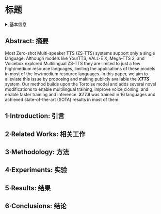 # 标题

<details>
<summary>基本信息</summary>

- 标题: "XTTS: a Massively Multilingual Zero-Shot Text-to-Speech Model"
- 作者:
  - 01 Edresson Casanova,
  - 02 Kelly Davis,
  - 03 Eren Gölge,
  - 04 Görkem Göknar,
  - 05 Iulian Gulea,
  - 06 Logan Hart,
  - 07 Aya Aljafari,
  - 08 Joshua Meyer,
  - 09 Reuben Morais,
  - 10 Samuel Olayemi,
  - 11 Julian Weber
- 链接:
  - [ArXiv](https://arxiv.org/abs/2406.04904)
  - [Publication](https://doi.org/10.21437/Interspeech.2024-2016)
  - [Github](https://github.com/coqui-ai/TTS/tree/main)
  - [Demo](https://edresson.github.io/XTTS/)
- 文件:
  - [ArXiv](../SpeechLM/_PDF/2406.04904v1__XTTS__A_Massively_Multilingual_Zero-Shot_Text-to-Speech_Model.pdf)
  - [Publication] #TODO

</details>

## Abstract: 摘要

Most Zero-shot Multi-speaker TTS (ZS-TTS) systems support only a single language.
Although models like YourTTS, VALL-E X, Mega-TTS 2, and Voicebox explored Multilingual ZS-TTS they are limited to just a few high/medium resource languages, limiting the applications of these models in most of the low/medium resource languages.
In this paper, we aim to alleviate this issue by proposing and making publicly available the ***XTTS*** system.
Our method builds upon the Tortoise model and adds several novel modifications to enable multilingual training, improve voice cloning, and enable faster training and inference.
***XTTS*** was trained in 16 languages and achieved state-of-the-art (SOTA) results in most of them.

## 1·Introduction: 引言

## 2·Related Works: 相关工作

## 3·Methodology: 方法

## 4·Experiments: 实验

## 5·Results: 结果

## 6·Conclusions: 结论